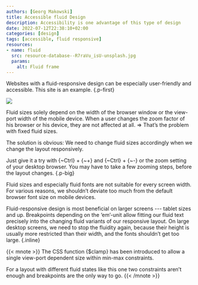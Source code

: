 ```yaml
---
authors: [Georg Makowski]
title: Accessible fluid Design
description: Accessibility is one advantage of this type of design
date: 2022-07-12T22:38:10+02:00
categories: [design]
tags: [accessible, fluid responsive]
resources:
- name: fluid
  src: resource-database--R7raVu_isU-unsplash.jpg
  params:
    alt: Fluid frame
---
```


Websites with a fluid-responsive design can be especially user-friendly and accessible. This site is an example.
{.p-first}
<!--more-->

![](fluid?ph=left&w=tiny)

Fluid sizes solely depend on the width of the browser window or the view-port width of the mobile device. When a user changes the zoom factor of his browser or his device, they are not affected at all. &Rightarrow; That’s the problem with fixed fluid sizes. 

The solution is obvious: We need to change fluid sizes accordingly when we change the layout responsively.

Just give it a try with {~Ctrl} + {~+} and {~Ctrl} + {~-} or the zoom setting of your desktop browser. You may have to take a few zooming steps, before the layout changes.
{.p-big}

Fluid sizes and especially fluid fonts are not suitable for every screen width. For various reasons, we shouldn’t deviate too much from the default browser font size on mobile devices.

Fluid-responsive design is most beneficial on larger screens --- tablet sizes and up. Breakpoints depending on the ‘em’-unit allow fitting our fluid text precisely into the changing fluid variants of our responsive layout. On large desktop screens, we need to stop the fluidity again, because their height is usually more restricted than their width, and the fonts shouldn’t get too large.
{.inline}

{{< mnote >}}
The CSS function {$clamp} has been introduced to allow a single view-port dependent size within min-max constraints. 

For a layout with different fluid states like this one two constraints aren’t enough and breakpoints are the only way to go.
{{< /mnote >}}
